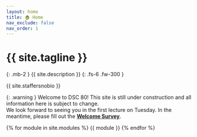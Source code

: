 ```yaml
---
layout: home
title: 🏠 Home
nav_exclude: false
nav_order: 1
---
```


# {{ site.tagline }}

{: .mb-2 }
{{ site.description }}
{: .fs-6 .fw-300 }

{{ site.staffersnobio }}

<!-- [Jump to the current week](#week-9-code-sklearn-code-pipelines-generalization-and-cross-validation){: .btn } -->

<!-- [Recordings](https://podcast.ucsd.edu/){: .btn .btn-blue } -->

{: .warning }
Welcome to DSC 80! This site is still under construction and all information here is subject to change.<br>We look forward to seeing you in the first lecture on Tuesday. In the meantime, please fill out the [**Welcome Survey**](https://docs.google.com/forms/d/e/1FAIpQLSfyspVwdghw5EQShNLyG_L97s0G-X2N8ut8bG6_0K-_WH9DPw/viewform).

<!-- {: .note }
**Dec 6, 2023:** The Final Exam will take place on Mon., Dec 11,
from 3-6pm in WLH 2005 (our usual lecture room). If 85% of the class fills out
both the [Student Evaluations of Teaching][set] and the [End-of-Quarter
Survey][survey] before 11:59pm Dec 8, the entire class will get +1% on their
Final Exam grade.

[set]: https://academicaffairs.ucsd.edu/Modules/Evals
[survey]: https://forms.gle/AojdCsxqqeNJLMqz7 -->

<!-- To view the lecture recordings, click on the 🎥 button for each lecture. -->

<!-- **Some office hours on Wednesday 3/8, Thursday 3/9, and Tuesday 3/21 are being held in the SDSC Auditorium instead of the 2nd floor – look closely at the [calendar](calendar) for details.** Treat these office hours as study sessions – come to them to work on projects or study for the final exam! -->

{% for module in site.modules %}
{{ module }}
{% endfor %}

<!-- <center>
<iframe src="10-80-enrollment.html" scrolling="no" style="border:none;" seamless="seamless" height="480" width="100%">
</center> -->
